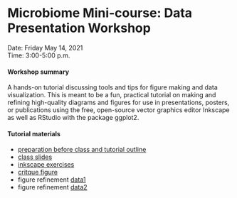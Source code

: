 # Microbiome Mini-course: Data Presentation Workshop

Date: Friday May 14, 2021 <br>
Time:  3:00-5:00 p.m. <br>

#### Workshop summary

A hands-on tutorial discussing tools and tips for figure making and data visualization. This is meant to be a fun, practical tutorial on making and refining high-quality diagrams and figures for use in presentations, posters, or publications using the free, open-source vector graphics editor Inkscape as well as RStudio with the package ggplot2.

#### Tutorial materials 
- [preparation before class and tutorial outline]()
- [class slides]()
- [inkscape exercises]()
- [critque figure]()
- figure refinement [data1]() 
- figure refinement [data2]()
